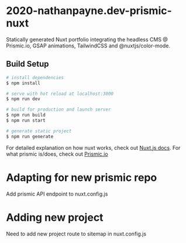 # 2020-nathanpayne.dev-prismic-nuxt

Statically generated Nuxt portfolio integrating the headless CMS @ Prismic.io, GSAP animations, TailwindCSS and @nuxtjs/color-mode.

## Build Setup

```bash
# install dependencies
$ npm install

# serve with hot reload at localhost:3000
$ npm run dev

# build for production and launch server
$ npm run build
$ npm run start

# generate static project
$ npm run generate
```

For detailed explanation on how nuxt works, check out [Nuxt.js docs](https://nuxtjs.org).
For what prismic is/does, check out [Prismic.io](https://prismic.io/)

# Adapting for new prismic repo

Add prismic API endpoint to nuxt.config.js

# Adding new project

Need to add new project route to sitemap in nuxt.config.js
